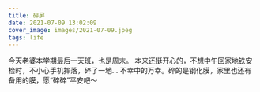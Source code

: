 ```yaml
---
title: 碎屏
date: 2021-07-09 13:02:09
cover_image: images/2021-07-09.jpeg
tags: life
---
```


今天老婆本学期最后一天班，也是周末。
本来还挺开心的，不想中午回家地铁安检时，不小心手机摔落，碎了一地...
不幸中的万幸。碎的是钢化膜，家里也还有备用的膜，愿“碎碎”平安吧～
